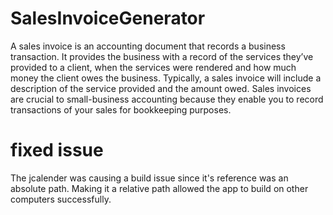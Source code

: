 # SalesInvoiceGenerator

A sales invoice is an accounting document that records a business transaction. It provides the business with a record of the services they’ve provided to a client, when the services were rendered and how much money the client owes the business.  Typically, a sales invoice will include a description of the service provided and the amount owed. Sales invoices are crucial to small-business accounting because they enable you to record transactions of your sales for bookkeeping purposes.

# fixed issue

The jcalender was causing a build issue since it's reference was an absolute path. Making it a relative path allowed the app to build on other computers successfully.
